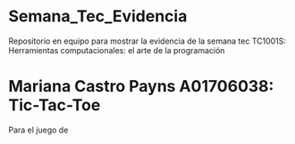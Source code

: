 # Semana_Tec_Evidencia
Repositorio en equipo para mostrar la evidencia de la semana tec TC1001S: Herramientas computacionales: el arte de la programación

# Mariana Castro Payns A01706038:  Tic-Tac-Toe

Para el juego de 
